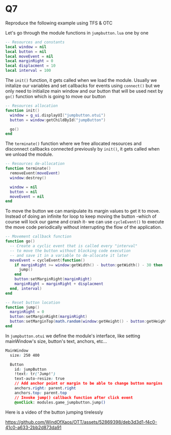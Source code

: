 # Q7
Reproduce the following example using TFS & OTC



Let's go through the module functions in `jumpbutton.lua` one by one

```lua
-- Resources and constants
local window = nil
local button = nil
local moveEvent = nil
local marginRight = 0
local displacment = 10
local interval = 100
```

The `init()` function, it gets called when we load the module. Usually we initalize our variables and set callbacks for events using `connect()` but we only need to initialize main window and our button that will be used next by `go()` function which is going to move our button
```lua
-- Resources allocation
function init()
  window = g_ui.displayUI("jumpbutton.otui")
  button = window:getChildById("jumpButton")

  go()
end
```

The `terminate()` function where we free allocated resources and disconnect callbacks connected previously by `init()`, it gets called when we unload the module.
```lua
-- Resources de-allocation
function terminate()
  removeEvent(moveEvent)
  window:destroy()

  window = nil
  button = nil
  moveEvent = nil
end
```

To move the button we can manipulate its margin values to get it to move. Instead of doing an infinite for loop to keep moving the button -which of course will lock our game and crash it- we can use `cycleEvent()` to execute the move code periodically without interrupting the flow of the application.
```lua
-- Movement callback function
function go()
  -- Create a cyclic event that is called every "interval"
  -- to move the button without blocking code execution
  -- and save it in a variable to de-allocate it later
  moveEvent = cycleEvent(function()
    if marginRight >= window:getWidth() - button:getWidth() - 30 then
      jump()
    end
    button:setMarginRight(marginRight)
    marginRight = marginRight + displacment
  end, interval)
end

-- Reset button location
function jump()
  marginRight = 0
  button:setMarginRight(marginRight)
  button:setMarginTop(math.random(window:getHeight() - button:getHeight() - 60, 0))
end
```

In `jumpbutton.otui` we define the module's interface, like setting mainWindow's size, button's text, anchors, etc...
```css
MainWindow
  size: 250 400

  Button
    id: jumpButton
    !text: tr('Jump!')
    text-auto-resize: true
    // Add anchor point or margin to be able to change button margins
    anchors.right: parent.right
    anchors.top: parent.top
    // Invoke jump() callback function after click event
    @onClick: modules.game_jumpbutton.jump()
```

Here is a video of the button jumping tirelessly

https://github.com/WindOfXaos/OTT/assets/52869398/deb3d3d1-f4c0-41c0-a633-2bb2d873da91
